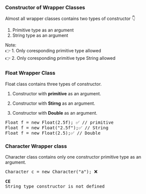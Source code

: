 ### Constructor of Wrapper Classes
Almost all wrapper classes contains two types of constructor 👇  
1. Primitive type as an argument  
2. String type as an argument

Note:   
👉 1. Only coresponding primitive type allowed  
👉 2. Only coresponding primitive type String allowed


### Float Wrapper Class

Float class contains three types of constructor.
1. Constructor with **primitive** as an argument.


2. Constructor with **Stirng** as an argument.
3. Constructor with **Double** as an argument.
<pre>
Float f = new Float(2.5f); ✅ // primitive
Float f = new Float("2.5f");✅ // String
Float f = new Float(2.5);✅ // Double
</pre>
### Character Wrapper class
Character class contains only one constructor primitive type as an argument.
<pre>
Character c = new Character("a"); ❌
</pre>

<pre><b>CE </b> 
String type constructor is not defined
</pre>

